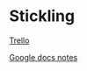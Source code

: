 # Stickling

[Trello](https://trello.com/examensarbete45)

[Google docs notes](https://docs.google.com/document/d/1hb4IuVN6iFjyZhfpE22hMvXH5Kr0Hv6UiWsZkdc9NkA/edit?ts=5a786008)